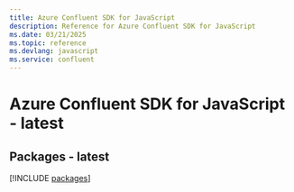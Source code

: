 ```yaml
---
title: Azure Confluent SDK for JavaScript
description: Reference for Azure Confluent SDK for JavaScript
ms.date: 03/21/2025
ms.topic: reference
ms.devlang: javascript
ms.service: confluent
---
```

# Azure Confluent SDK for JavaScript - latest
## Packages - latest
[!INCLUDE [packages](confluent-index.md)]